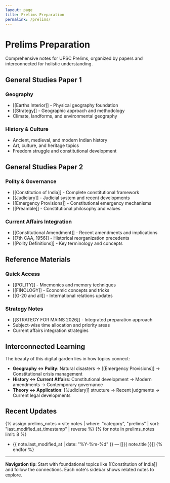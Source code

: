 ```yaml
---
layout: page
title: Prelims Preparation
permalink: /prelims/
---
```


# Prelims Preparation

Comprehensive notes for UPSC Prelims, organized by papers and interconnected for holistic understanding.

## General Studies Paper 1

### Geography
- [[Earths Interior]] - Physical geography foundation
- [[Strategy]] - Geographic approach and methodology
- Climate, landforms, and environmental geography

### History & Culture
- Ancient, medieval, and modern Indian history
- Art, culture, and heritage topics
- Freedom struggle and constitutional development

## General Studies Paper 2

### Polity & Governance
- [[Constitution of India]] - Complete constitutional framework
- [[Judiciary]] - Judicial system and recent developments  
- [[Emergency Provisions]] - Constitutional emergency mechanisms
- [[Preamble]] - Constitutional philosophy and values

### Current Affairs Integration
- [[Constitutional Amendment]] - Recent amendments and implications
- [[7th CAA, 1956]] - Historical reorganization precedents
- [[Polity Definitions]] - Key terminology and concepts

## Reference Materials

### Quick Access
- [[POLITY]] - Mnemonics and memory techniques
- [[FINOLOGY]] - Economic concepts and tricks
- [[G-20 and all]] - International relations updates

### Strategy Notes
- [[STRATEGY FOR MAINS 2026]] - Integrated preparation approach
- Subject-wise time allocation and priority areas
- Current affairs integration strategies

## Interconnected Learning

The beauty of this digital garden lies in how topics connect:

- **Geography ↔ Polity**: Natural disasters → [[Emergency Provisions]] → Constitutional crisis management
- **History ↔ Current Affairs**: Constitutional development → Modern amendments → Contemporary governance
- **Theory ↔ Application**: [[Judiciary]] structure → Recent judgments → Current legal developments

## Recent Updates

{% assign prelims_notes = site.notes | where: "category", "prelims" | sort: "last_modified_at_timestamp" | reverse %}
{% for note in prelims_notes limit: 8 %}
- {{ note.last_modified_at | date: "%Y-%m-%d" }} — [[{{ note.title }}]]
{% endfor %}

---

**Navigation tip**: Start with foundational topics like [[Constitution of India]] and follow the connections. Each note's sidebar shows related notes to explore. 